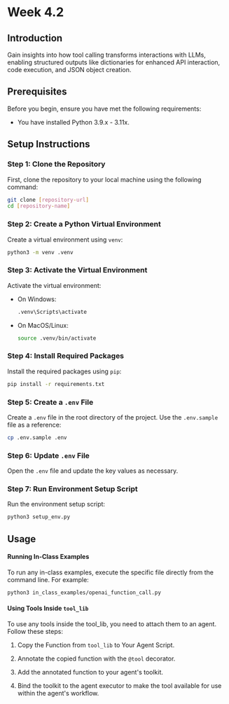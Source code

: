 # Week 4.2

## Introduction
Gain insights into how tool calling transforms interactions with LLMs, enabling structured outputs like dictionaries for enhanced API interaction, code execution, and JSON object creation.

## Prerequisites
Before you begin, ensure you have met the following requirements:
- You have installed Python 3.9.x - 3.11x.

## Setup Instructions

### Step 1: Clone the Repository
First, clone the repository to your local machine using the following command:
```bash
git clone [repository-url]
cd [repository-name]
```

### Step 2: Create a Python Virtual Environment
Create a virtual environment using `venv`:
```bash
python3 -m venv .venv
```

### Step 3: Activate the Virtual Environment
Activate the virtual environment:
- On Windows:
  ```bash
  .venv\Scripts\activate
  ```
- On MacOS/Linux:
  ```bash
  source .venv/bin/activate
  ```

### Step 4: Install Required Packages
Install the required packages using `pip`:
```bash
pip install -r requirements.txt
```

### Step 5: Create a `.env` File
Create a `.env` file in the root directory of the project. Use the `.env.sample` file as a reference:
```bash
cp .env.sample .env
```

### Step 6: Update `.env` File
Open the `.env` file and update the key values as necessary.

### Step 7: Run Environment Setup Script
Run the environment setup script:
```bash
python3 setup_env.py
```

## Usage

#### Running In-Class Examples
To run any in-class examples, execute the specific file directly from the command line. For example:

```bash
python3 in_class_examples/openai_function_call.py
```

#### Using Tools Inside `tool_lib`
To use any tools inside the tool_lib, you need to attach them to an agent. Follow these steps:

1. Copy the Function from `tool_lib` to Your Agent Script.

2. Annotate the copied function with the `@tool` decorator.

3. Add the annotated function to your agent's toolkit.

4. Bind the toolkit to the agent executor to make the tool available for use within the agent's workflow.
